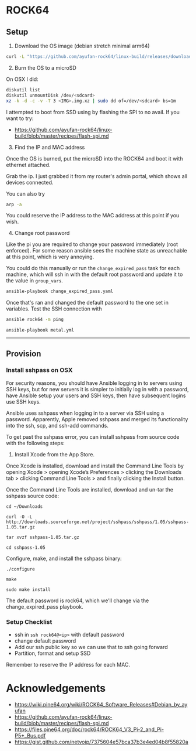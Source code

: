 # ROCK64

## Setup

1. Download the OS image (debian stretch minimal arm64)

```sh
curl -L "https://github.com/ayufan-rock64/linux-build/releases/download/0.9.14/stretch-minimal-rock64-0.9.14-1159-arm64.img.xz"
```

2. Burn the OS to a microSD

On OSX I did:

```sh
diskutil list
diskutil unmountDisk /dev/<sdcard>
xz -k -d -c -v -T 3 <IMG>.img.xz | sudo dd of=/dev/<sdcard> bs=1m
```

I attempted to boot from SSD using by flashing the SPI to no avail. If you want to try:

- https://github.com/ayufan-rock64/linux-build/blob/master/recipes/flash-spi.md

3. Find the IP and MAC address

Once the OS is burned, put the microSD into the ROCK64 and boot it with ethernet attached.

Grab the ip. I just grabbed it from my router's admin portal, which shows all devices connected.

You can also try

```sh
arp -a
```

You could reserve the IP address to the MAC address at this point if you wish.

4. Change root password

Like the pi you are required to change your password immediately (root enforced).
For some reason ansible sees the machine state as unreachable at this point, which is very annoying.

You could do this manually or run the `change_expired_pass` task for each machine, which will ssh in with the
default root password and update it to the value in `group_vars`.

```sh
ansible-playbook change_expired_pass.yaml
```

Once that's ran and changed the default password to the one set in variables.
Test the SSH connection with

```sh
ansible rock64 -m ping
```

`ansible-playbook metal.yml`

---

## Provision

### Install sshpass on OSX

For security reasons, you should have Ansible logging in to servers using SSH keys, but for new servers it is simpler to initially log in with a password, have Ansible setup your users and SSH keys, then have subsequent logins use SSH keys.

Ansible uses sshpass when logging in to a server via SSH using a password. Apparently, Apple removed sshpass and merged its functionality into the ssh, scp, and ssh-add commands.

To get past the sshpass error, you can install sshpass from source code with the following steps:

1. Install Xcode from the App Store.

Once Xcode is installed, download and install the Command Line Tools by opening Xcode > opening Xcode’s Preferences > clicking the Downloads tab > clicking Command Line Tools > and finally clicking the Install button.

Once the Command Line Tools are installed, download and un-tar the sshpass source code:

```
cd ~/Downloads

curl -O -L http://downloads.sourceforge.net/project/sshpass/sshpass/1.05/sshpass-1.05.tar.gz

tar xvzf sshpass-1.05.tar.gz

cd sshpass-1.05
```

Configure, make, and install the sshpass binary:

```
./configure

make

sudo make install
```

The default password is rock64, which we'll change via the change_expired_pass playbook.

### Setup Checklist

- ssh in `ssh rock64@<ip>` with default password
- change default password
- Add our ssh public key so we can use that to ssh going forward
- Partition, format and setup SSD

Remember to reserve the IP address for each MAC.

# Acknowledgements

- https://wiki.pine64.org/wiki/ROCK64_Software_Releases#Debian_by_ayufan
- https://github.com/ayufan-rock64/linux-build/blob/master/recipes/flash-spi.md
- https://files.pine64.org/doc/rock64/ROCK64_V3_Pi-2_and_Pi-P5+_Bus.pdf
- https://gist.github.com/netvoip/7375604e57bca37b3e4ed04b8f55820a
